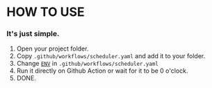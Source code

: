 # HOW TO USE
### It's just simple.

1. Open your project folder.
2. Copy `.github/workflows/scheduler.yaml` and add it to your folder.
3. Change [`ENV`](https://github.com/MolruException/daily-commit-machine/blob/cae3cfca305008fcd6444e3610dedfaba6980b15/.github/workflows/schedule.yml#L31-L34) in `.github/workflows/scheduler.yaml`
4. Run it directly on Github Action or wait for it to be 0 o'clock.
5. DONE.
